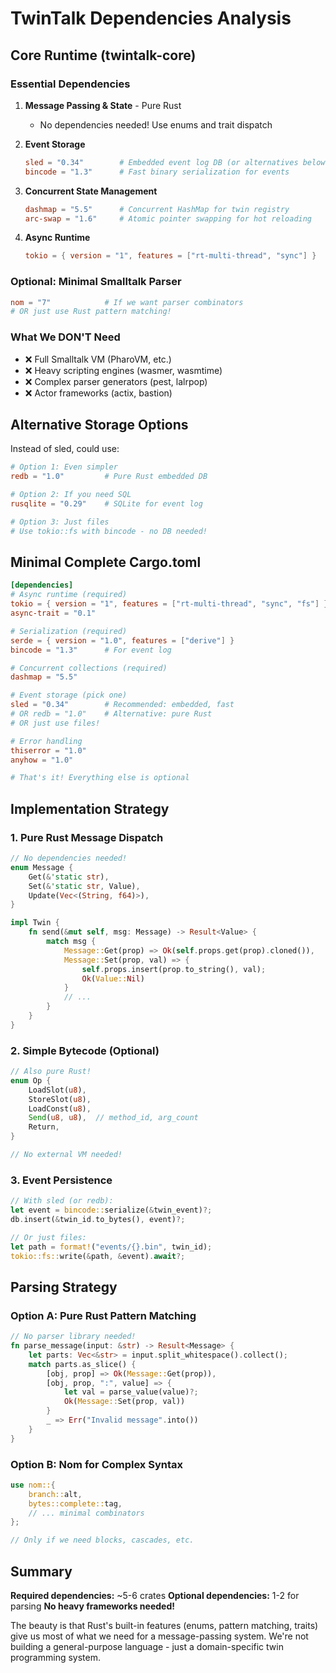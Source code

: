 # TwinTalk Dependencies Analysis

## Core Runtime (twintalk-core)

### Essential Dependencies

1. **Message Passing & State** - Pure Rust
   - No dependencies needed! Use enums and trait dispatch

2. **Event Storage**
   ```toml
   sled = "0.34"        # Embedded event log DB (or alternatives below)
   bincode = "1.3"      # Fast binary serialization for events
   ```

3. **Concurrent State Management**
   ```toml
   dashmap = "5.5"      # Concurrent HashMap for twin registry
   arc-swap = "1.6"     # Atomic pointer swapping for hot reloading
   ```

4. **Async Runtime**
   ```toml
   tokio = { version = "1", features = ["rt-multi-thread", "sync"] }
   ```

### Optional: Minimal Smalltalk Parser
```toml
nom = "7"            # If we want parser combinators
# OR just use Rust pattern matching!
```

### What We DON'T Need
- ❌ Full Smalltalk VM (PharoVM, etc.)
- ❌ Heavy scripting engines (wasmer, wasmtime)
- ❌ Complex parser generators (pest, lalrpop)
- ❌ Actor frameworks (actix, bastion)

## Alternative Storage Options

Instead of sled, could use:
```toml
# Option 1: Even simpler
redb = "1.0"         # Pure Rust embedded DB

# Option 2: If you need SQL
rusqlite = "0.29"    # SQLite for event log

# Option 3: Just files
# Use tokio::fs with bincode - no DB needed!
```

## Minimal Complete Cargo.toml

```toml
[dependencies]
# Async runtime (required)
tokio = { version = "1", features = ["rt-multi-thread", "sync", "fs"] }
async-trait = "0.1"

# Serialization (required)
serde = { version = "1.0", features = ["derive"] }
bincode = "1.3"      # For event log

# Concurrent collections (required)
dashmap = "5.5"

# Event storage (pick one)
sled = "0.34"        # Recommended: embedded, fast
# OR redb = "1.0"    # Alternative: pure Rust
# OR just use files!

# Error handling
thiserror = "1.0"
anyhow = "1.0"

# That's it! Everything else is optional
```

## Implementation Strategy

### 1. Pure Rust Message Dispatch
```rust
// No dependencies needed!
enum Message {
    Get(&'static str),
    Set(&'static str, Value),
    Update(Vec<(String, f64)>),
}

impl Twin {
    fn send(&mut self, msg: Message) -> Result<Value> {
        match msg {
            Message::Get(prop) => Ok(self.props.get(prop).cloned()),
            Message::Set(prop, val) => {
                self.props.insert(prop.to_string(), val);
                Ok(Value::Nil)
            }
            // ...
        }
    }
}
```

### 2. Simple Bytecode (Optional)
```rust
// Also pure Rust!
enum Op {
    LoadSlot(u8),
    StoreSlot(u8),
    LoadConst(u8),
    Send(u8, u8),  // method_id, arg_count
    Return,
}

// No external VM needed!
```

### 3. Event Persistence
```rust
// With sled (or redb):
let event = bincode::serialize(&twin_event)?;
db.insert(&twin_id.to_bytes(), event)?;

// Or just files:
let path = format!("events/{}.bin", twin_id);
tokio::fs::write(&path, &event).await?;
```

## Parsing Strategy

### Option A: Pure Rust Pattern Matching
```rust
// No parser library needed!
fn parse_message(input: &str) -> Result<Message> {
    let parts: Vec<&str> = input.split_whitespace().collect();
    match parts.as_slice() {
        [obj, prop] => Ok(Message::Get(prop)),
        [obj, prop, ":", value] => {
            let val = parse_value(value)?;
            Ok(Message::Set(prop, val))
        }
        _ => Err("Invalid message".into())
    }
}
```

### Option B: Nom for Complex Syntax
```rust
use nom::{
    branch::alt,
    bytes::complete::tag,
    // ... minimal combinators
};

// Only if we need blocks, cascades, etc.
```

## Summary

**Required dependencies:** ~5-6 crates
**Optional dependencies:** 1-2 for parsing
**No heavy frameworks needed!**

The beauty is that Rust's built-in features (enums, pattern matching, traits) give us most of what we need for a message-passing system. We're not building a general-purpose language - just a domain-specific twin programming system.